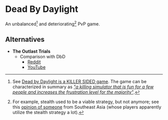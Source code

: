 
# Dead By Daylight

An unbalanced[^un] and deteriorating[^de] PvP game.

## Alternatives

- **The Outlast Trials**
  - Comparison with DbD
    - [Reddit](https://old.reddit.com/r/OutlastTrials/comments/1gc3hgj/outlast_trials_is_better_than_dbd/)
    - [YouTube](https://www.youtube.com/watch?v=-c_dthU6ZuI)

[^un]: See [Dead by Daylight is a KILLER SIDED game](https://www.youtube.com/watch?v=AAdFsK4hwl0). The game can be characterized in summary as [_"a killing simulator that is fun for a few people and increases the frustration level for the majority"_](https://old.reddit.com/r/deadbydaylight/comments/1ljirg6/still_a_killing_simulator/).

[^de]: For example, stealth used to be a viable strategy, but not anymore; see this [opinion of someone](https://old.reddit.com/r/deadbydaylight/comments/1lea4gt/if_the_afk_system_isnt_reverted_i_may_not_return/) from Southeast Asia (whose players apparently utilize the stealth strategy a lot).
